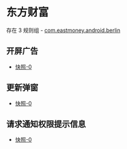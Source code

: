 # 东方财富

存在 3 规则组 - [com.eastmoney.android.berlin](/src/apps/com.eastmoney.android.berlin.ts)

## 开屏广告

- [快照-0](https://i.gkd.li/import/import/12706071)

## 更新弹窗

- [快照-0](https://i.gkd.li/import/import/12706070)

## 请求通知权限提示信息

- [快照-0](https://i.gkd.li/import/import/12706065)

